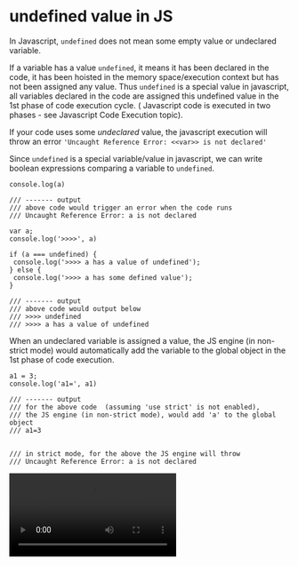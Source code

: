 # undefined value in JS

In Javascript, `undefined` does not mean some empty value or undeclared variable.

If a variable has a value `undefined`, it means it has been declared in the code, it has been hoisted in the memory space/execution context but has not been assigned any value. Thus `undefined` is a special value in javascript, all variables declared in the code are assigned this undefined value in the 1st phase of code execution cycle. \( Javascript code is executed in two phases - see Javascript Code Execution topic\).

If your code uses some _undeclared_ value, the javascript execution will throw an error `'Uncaught Reference Error: <<var>> is not declared'`

Since `undefined` is a special variable/value in javascript, we can write boolean expressions comparing a variable to `undefined`.

```text
console.log(a)

/// ------- output
/// above code would trigger an error when the code runs
/// Uncaught Reference Error: a is not declared
```

```text
var a;
console.log('>>>>', a)

if (a === undefined) {
 console.log('>>>> a has a value of undefined');
} else {
 console.log('>>>> a has some defined value');
}

/// ------- output
/// above code would output below
/// >>>> undefined
/// >>>> a has a value of undefined

```

When an undeclared variable is assigned a value, the JS engine \(in non-strict mode\) would automatically add the variable to the global object in the 1st phase of  code execution. 

```text
a1 = 3;
console.log('a1=', a1)

/// ------- output
/// for the above code  (assuming 'use strict' is not enabled),
/// the JS engine (in non-strict mode), would add 'a' to the global object
/// a1=3


/// in strict mode, for the above the JS engine will throw 
/// Uncaught Reference Error: a is not declared

```

![](../.gitbook/assets/1.mp4)

